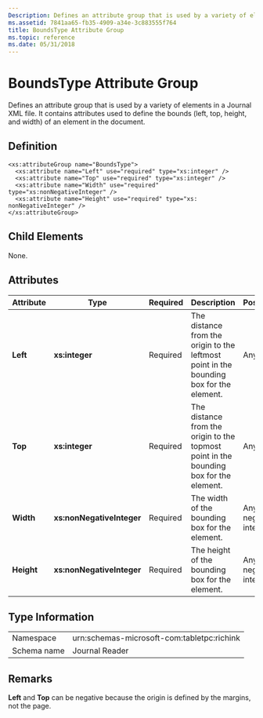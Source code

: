 ```yaml
---
Description: Defines an attribute group that is used by a variety of elements in a Journal XML file. It contains attributes used to define the bounds (left, top, height, and width) of an element in the document.
ms.assetid: 7841aa65-fb35-4909-a34e-3c883555f764
title: BoundsType Attribute Group
ms.topic: reference
ms.date: 05/31/2018
---
```


# BoundsType Attribute Group

Defines an attribute group that is used by a variety of elements in a Journal XML file. It contains attributes used to define the bounds (left, top, height, and width) of an element in the document.

## Definition

``` syntax
<xs:attributeGroup name="BoundsType">
  <xs:attribute name="Left" use="required" type="xs:integer" />
  <xs:attribute name="Top" use="required" type="xs:integer" />
  <xs:attribute name="Width" use="required" type="xs:nonNegativeInteger" />
  <xs:attribute name="Height" use="required" type="xs: nonNegativeInteger" />
</xs:attributeGroup>
```

## Child Elements

None.

## Attributes



| Attribute  | Type                      | Required | Description                                                                                        | PossibleValues                       |
|------------|---------------------------|----------|----------------------------------------------------------------------------------------------------|--------------------------------------|
| **Left**   | **xs:integer**            | Required | The distance from the origin to the leftmost point in the bounding box for the element.<br/> | Any integer.<br/>              |
| **Top**    | **xs:integer**            | Required | The distance from the origin to the topmost point in the bounding box for the element.<br/>  | Any integer.<br/>              |
| **Width**  | **xs:nonNegativeInteger** | Required | The width of the bounding box for the element.<br/>                                          | Any non-negative integer.<br/> |
| **Height** | **xs:nonNegativeInteger** | Required | The height of the bounding box for the element.<br/>                                         | Any non-negative integer.<br/> |



 

## Type Information



|             |                                            |
|-------------|--------------------------------------------|
| Namespace   | urn:schemas-microsoft-com:tabletpc:richink |
| Schema name | Journal Reader                             |



 

## Remarks

**Left** and **Top** can be negative because the origin is defined by the margins, not the page.

 

 





